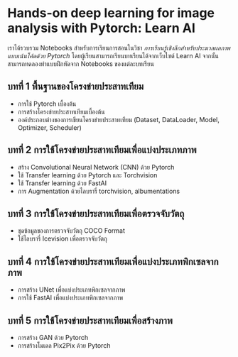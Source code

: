 # Hands-on deep learning for image analysis with Pytorch: Learn AI

เราได้รวบรวม Notebooks สำหรับการเรียนการสอนในวิชา _การเรียนรู้เชิงลึกสำหรับประมวลผลภาพแบบเน้นโค้ดด้วย Pytorch_
โดยผู้เรียนสามารถเรียนบทเรียนได้จากเว็บไซต์ Learn AI จากนั้นสามารถทดลองทำแบบฝึกหัดจาก
Notebooks ของแต่ละบทเรียน

## บทที่ 1 พื้นฐานของโครงข่ายประสาทเทียม

- การใช้ Pytorch เบื้องต้น
- การสร้างโครงข่ายประสาทเทียมเบื้องต้น
- องค์ประกอบต่างของการเขียนโครงข่ายประสาทเทียม (Dataset, DataLoader, Model, Optimizer, Scheduler)

## บทที่ 2 การใช้โครงข่ายประสาทเทียมเพื่อแบ่งประเภทภาพ

- สร้าง Convolutional Neural Network (CNN) ด้วย Pytorch
- ใช้ Transfer learning ด้วย Pytorch และ Torchvision
- ใช้ Transfer learning ด้วย FastAI
- การ Augmentation ด้วยไลบรารี่ torchvision, albumentations

## บทที่ 3 การใช้โครงข่ายประสาทเทียมเพื่อตรวจจับวัตถุ

- ชุดข้อมูลของการตรวจจับวัตถุ COCO Format
- ใช้ไลบรารี่ Icevision เพื่อตรวจจับวัตถุ

## บทที่ 4 การใช้โครงข่ายประสาทเทียมเพื่อแบ่งประเภทพิกเซลจากภาพ

- การสร้าง UNet เพื่อแบ่งประเภทพิกเซลจากภาพ
- การใช้ FastAI เพื่อแบ่งประเภทพิกเซลจากภาพ

## บทที่ 5 การใช้โครงข่ายประสาทเทียมเพื่อสร้างภาพ

- การสร้าง GAN ด้วย Pytorch
- การสร้างโมเดล Pix2Pix ด้วย Pytorch
